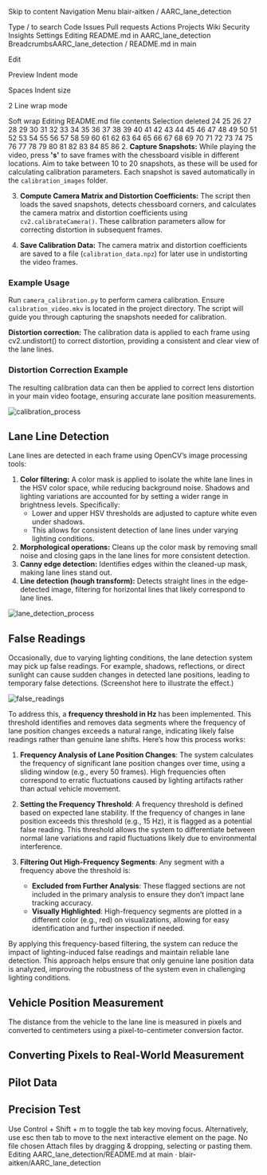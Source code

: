 Skip to content
Navigation Menu
blair-aitken
/
AARC_lane_detection

Type / to search
Code
Issues
Pull requests
Actions
Projects
Wiki
Security
Insights
Settings
Editing README.md in AARC_lane_detection
BreadcrumbsAARC_lane_detection
/
README.md
in
main

Edit

Preview
Indent mode

Spaces
Indent size

2
Line wrap mode

Soft wrap
Editing README.md file contents
Selection deleted
24
25
26
27
28
29
30
31
32
33
34
35
36
37
38
39
40
41
42
43
44
45
46
47
48
49
50
51
52
53
54
55
56
57
58
59
60
61
62
63
64
65
66
67
68
69
70
71
72
73
74
75
76
77
78
79
80
81
82
83
84
85
86
2. **Capture Snapshots:** While playing the video, press **'s'** to save frames with the chessboard visible in different locations. Aim to take between 10 to 20 snapshots, as these will be used for calculating calibration parameters. Each snapshot is saved automatically in the `calibration_images` folder.

3. **Compute Camera Matrix and Distortion Coefficients:** The script then loads the saved snapshots, detects chessboard corners, and calculates the camera matrix and distortion coefficients using `cv2.calibrateCamera()`. These calibration parameters allow for correcting distortion in subsequent frames.

4. **Save Calibration Data:** The camera matrix and distortion coefficients are saved to a file (`calibration_data.npz`) for later use in undistorting the video frames.

### Example Usage

Run `camera_calibration.py` to perform camera calibration. Ensure `calibration_video.mkv` is located in the project directory. The script will guide you through capturing the snapshots needed for calibration.

**Distortion correction:** The calibration data is applied to each frame using cv2.undistort() to correct distortion, providing a consistent and clear view of the lane lines.

### Distortion Correction Example

The resulting calibration data can then be applied to correct lens distortion in your main video footage, ensuring accurate lane position measurements.

![calibration_process](https://github.com/user-attachments/assets/64fdae40-233c-4939-81a7-23d8e52bf212)

## Lane Line Detection

Lane lines are detected in each frame using OpenCV’s image processing tools:

1.	**Color filtering:** A color mask is applied to isolate the white lane lines in the HSV color space, while reducing background noise. Shadows and lighting variations are accounted for by setting a wider range in brightness levels. Specifically:
    - Lower and upper HSV thresholds are adjusted to capture white even under shadows.
    - This allows for consistent detection of lane lines under varying lighting conditions.
2. **Morphological operations:** Cleans up the color mask by removing small noise and closing gaps in the lane lines for more consistent detection.
3. **Canny edge detection:** Identifies edges within the cleaned-up mask, making lane lines stand out.
4. **Line detection (hough transform):** Detects straight lines in the edge-detected image, filtering for horizontal lines that likely correspond to lane lines.

![lane_detection_process](https://github.com/user-attachments/assets/65d571fa-4062-4bad-a922-2d8235820cfc)

## False Readings

Occasionally, due to varying lighting conditions, the lane detection system may pick up false readings. For example, shadows, reflections, or direct sunlight can cause sudden changes in detected lane positions, leading to temporary false detections. (Screenshot here to illustrate the effect.)

![false_readings](https://github.com/user-attachments/assets/415d3da4-2196-4e5c-bcd0-460cce0b3701)

To address this, a **frequency threshold in Hz** has been implemented. This threshold identifies and removes data segments where the frequency of lane position changes exceeds a natural range, indicating likely false readings rather than genuine lane shifts. Here’s how this process works:

1. **Frequency Analysis of Lane Position Changes**: The system calculates the frequency of significant lane position changes over time, using a sliding window (e.g., every 50 frames). High frequencies often correspond to erratic fluctuations caused by lighting artifacts rather than actual vehicle movement.

2. **Setting the Frequency Threshold**: A frequency threshold is defined based on expected lane stability. If the frequency of changes in lane position exceeds this threshold (e.g., 15 Hz), it is flagged as a potential false reading. This threshold allows the system to differentiate between normal lane variations and rapid fluctuations likely due to environmental interference.

3. **Filtering Out High-Frequency Segments**: Any segment with a frequency above the threshold is:
   - **Excluded from Further Analysis**: These flagged sections are not included in the primary analysis to ensure they don’t impact lane tracking accuracy.
   - **Visually Highlighted**: High-frequency segments are plotted in a different color (e.g., red) on visualizations, allowing for easy identification and further inspection if needed.

By applying this frequency-based filtering, the system can reduce the impact of lighting-induced false readings and maintain reliable lane detection. This approach helps ensure that only genuine lane position data is analyzed, improving the robustness of the system even in challenging lighting conditions.

## Vehicle Position Measurement

The distance from the vehicle to the lane line is measured in pixels and converted to centimeters using a pixel-to-centimeter conversion factor.


## Converting Pixels to Real-World Measurement


## Pilot Data


## Precision Test


Use Control + Shift + m to toggle the tab key moving focus. Alternatively, use esc then tab to move to the next interactive element on the page.
No file chosen
Attach files by dragging & dropping, selecting or pasting them.
Editing AARC_lane_detection/README.md at main · blair-aitken/AARC_lane_detection
